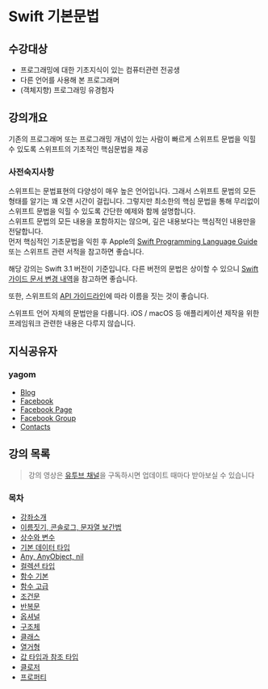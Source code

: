 # Swift 기본문법  

## 수강대상
* 프로그래밍에 대한 기초지식이 있는 컴퓨터관련 전공생
* 다른 언어를 사용해 본 프로그래머
* (객체지향) 프로그래밍 유경험자

## 강의개요
기존의 프로그래머 또는 프로그래밍 개념이 있는 사람이 빠르게 스위프트 문법을 익힐 수 있도록 스위프트의 기초적인 핵심문법을 제공

### 사전숙지사항
스위프트는 문법표현의 다양성이 매우 높은 언어입니다. 그래서 스위프트 문법의 모든 형태를 알기는 꽤 오랜 시간이 걸립니다. 그렇지만 최소한의 핵심 문법을 통해 무리없이 스위프트 문법을 익힐 수 있도록 간단한 예제와 함께 설명합니다.   
스위프트 문법의 모든 내용을 포함하지는 않으며, 깊은 내용보다는 핵심적인 내용만을 전달합니다.   
먼저 핵심적인 기초문법을 익힌 후 Apple의 [Swift Programming Language Guide](https://developer.apple.com/library/content/documentation/Swift/Conceptual/Swift_Programming_Language/TheBasics.html) 또는 스위프트 관련 서적을 참고하면 좋습니다.

해당 강의는 Swift 3.1 버전이 기준입니다.
다른 버전의 문법은 상이할 수 있으니 [Swift 가이드 문서 변경 내역](https://developer.apple.com/library/content/documentation/Swift/Conceptual/Swift_Programming_Language/RevisionHistory.html)을 참고하면 좋습니다.

또한, 스위프트의 [API 가이드라인](https://swift.org/documentation/api-design-guidelines/)에 따라 이름을 짓는 것이 좋습니다.

스위프트 언어 자체의 문법만을 다룹니다. iOS / macOS 등 애플리케이션 제작을 위한 프레임워크 관련한 내용은 다루지 않습니다.

## 지식공유자

### yagom  

* [Blog](http://blog.yagom.net)
* [Facebook](https://fb.com/yagomsoft)
* [Facebook Page](https://fb.com/yagompage)
* [Facebook Group](https://fb.com/groups/yagom)
* [Contacts](https://yagom.github.io/contacts)

## 강의 목록

> 강의 영상은 [유투브 채널](https://www.youtube.com/channel/UCkwWWEv3C-3ToeO57r5LCHQ)을 구독하시면 업데이트 때마다 받아보실 수 있습니다

### 목차

* [강좌소개](/contents/00_introduction/README.md)
* [이름짓기, 콘솔로그, 문자열 보간법](/contents/00_introduction/console_log/README.md)
* [상수와 변수](/contents/01_let_var/README.md)
* [기본 데이터 타입](/contents/02_data_types/README.md)
* [Any, AnyObject, nil](/contents/02_data_types/README.md)
* [컬렉션 타입](/contents/03_collection_types/README.md)
* [함수 기본](/contents/04_function/README.md)
* [함수 고급](/contents/04_function/README.md)
* [조건문](/contents/05_conditional/README.md)
* [반복문](/contents/06_loop/README.md)
* [옵셔널](/contents/07_optional/README.md)
* [구조체](/contents/08_struct/README.md)
* [클래스](/contents/09_class/README.md)
* [열거형](/contents/10_enum/README.md)
* [값 타입과 참조 타입](/contents/11_value_reference/README.md)
* [클로저](/contents/12_closure/README.md)
* [프로퍼티](/contents/13_property/README.md)

<!--
* [상속](/contents/14_inheritance/README.md)
<!--
* [init과 deinit](/contents/15_init_deinit/README.md)
<!--
* [옵셔널 체이닝](/contents/16_optional_chaining/README.md)
<!--
* [타입 캐스팅](/contents/17_type_casting/README.md)
<!--
* [guard와 assert](/contents/18_early_exit/README.md)
<!--
* [익스텐션](/contents/19_extension/README.md)
<!--
* [프로토콜](/contents/20_protocol/README.md)
<!--
* [오류처리](/contents/21_error_handling/README.md)
<!--
* [고차함수](/contents/22_higher_order_function/README.md)
-->




